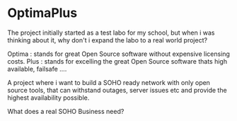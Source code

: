 # OptimaPlus

The project initially started as a test labo for my school, but when i was thinking about it, why don't i expand the labo
to a real world project?

Optima : stands for great Open Source software without expensive licensing costs.
Plus : stands for excelling the great Open Source software thats high available, failsafe ....

A project where i want to build a SOHO ready network with only open source tools, that can withstand outages,
server issues etc and provide the highest availability possible.

What does a real SOHO Business need?
